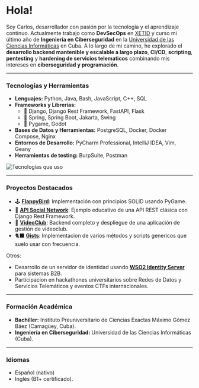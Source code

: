 # Hola!

Soy Carlos, desarrollador con pasión por la tecnología y el aprendizaje continuo. Actualmente trabajo como **DevSecOps** en [XETID](https://www.xetid.cu) y curso mi último año de **Ingeniería en Ciberseguridad** en la [Universidad de las Ciencias Informáticas](https://www.uci.cu) en Cuba. A lo largo de mi camino, he explorado el **desarrollo backend mantenible y escalable a largo plazo**, **CI/CD**, **scripting**, **pentesting** y **hardening de servicios telematicos** combinando mis intereses en **ciberseguridad y programación**.

---

### Tecnologías y Herramientas
- **Lenguajes:** Python, Java, Bash, JavaScript, C++, SQL
- **Frameworks y Librerías:**
  - 🔹 Django, Django Rest Framework, FastAPI, Flask
  - 🔹 Spring, Spring Boot, Jakarta, Swing
  - 🔹 Pygame, Godot
- **Bases de Datos y Herramientas:** PostgreSQL, Docker, Docker Compose, Nginx
- **Entornos de Desarrollo:** PyCharm Professional, IntelliJ IDEA, Vim, Geany
- **Herramientas de testing:** BurpSuite, Postman

![Tecnologías que uso](https://skillicons.dev/icons?i=python,java,cpp,docker,django,bash,spring,postgres,nginx,flask,godot,postman&theme=dark)

---

### Proyectos Destacados

- 🕹️ [**FlappyBird**](https://github.com/duckraper/flappybird): Implementación con principios SOLID usando PyGame.
- 📱 [**API Social Network**](https://github.com/duckraper/drf-api-social-network-example): Ejemplo educativo de una API REST clásica con Django Rest Framework.
- 🎥 [**VideoClub**](https://github.com/duckraper/videoclub): Backend completo y despliegue de una aplicación de gestión de videoclub.
- 🐈‍⬛ [**Gists**](https://gist.github.com/duckraper): Implementacion de varios métodos y scripts genericos que suelo usar con frecuencia.

Otros:
- Desarrollo de un servidor de identidad usando [**WSO2 Identity Server**](https://wso2.com/identity-server/) para sistemas B2B.
- Participacion en hackathones universitarios sobre Redes de Datos y Servicios Telemáticos y eventos CTFs internacionales.

---

### Formación Académica

- **Bachiller:** Instituto Preuniversitario de Ciencias Exactas Máximo Gómez Báez (Camagüey, Cuba).
- **Ingeniería en Ciberseguridad:** Universidad de las Ciencias Informáticas (Cuba).

---

### Idiomas

- Español (nativo)  
- Inglés (B1+ certificado).
